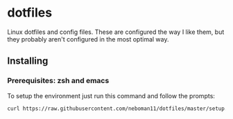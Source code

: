 # dotfiles

 Linux dotfiles and config files.
 These are configured the way I like them, but they probably aren't configured in the most optimal way.

## Installing

### Prerequisites: zsh and emacs

 To setup the environment just run this command and follow the prompts:

 ```sh
 curl https://raw.githubusercontent.com/neboman11/dotfiles/master/setup.sh -o setup.sh && ./setup.sh
 ```
